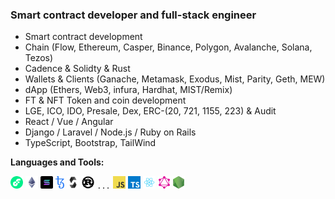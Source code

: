 ### Smart contract developer and full-stack engineer

- Smart contract development
- Chain (Flow, Ethereum, Casper, Binance, Polygon, Avalanche, Solana, Tezos)
- Cadence & Solidty & Rust
- Wallets & Clients (Ganache, Metamask, Exodus, Mist, Parity, Geth, MEW)
- dApp (Ethers, Web3, infura, Hardhat, MIST/Remix)
- FT & NFT Token and coin development
- LGE, ICO, IDO, Presale, Dex, ERC-(20, 721, 1155, 223) & Audit
- React / Vue / Angular
- Django / Laravel / Node.js / Ruby on Rails
- TypeScript, Bootstrap, TailWind

**Languages and Tools:**

<code><img height="20" src="images/icons/flow.png"></code>
<code><img height="20" src="images/icons/ethereum.png"></code>
<code><img height="20" src="images/icons/solana.png"></code>
<code><img height="20" src="images/icons/tezos.png"></code>
<code><img height="20" src="images/icons/solidity.png"></code>
<code><img height="20" src="images/icons/rust.png"></code>
<code>...</code>
<code><img height="20" src="https://raw.githubusercontent.com/github/explore/80688e429a7d4ef2fca1e82350fe8e3517d3494d/topics/javascript/javascript.png"></code>
<code><img height="20" src="https://raw.githubusercontent.com/github/explore/80688e429a7d4ef2fca1e82350fe8e3517d3494d/topics/typescript/typescript.png"></code>
<code><img height="20" src="https://raw.githubusercontent.com/github/explore/80688e429a7d4ef2fca1e82350fe8e3517d3494d/topics/react/react.png"></code>
<code><img height="20" src="https://raw.githubusercontent.com/github/explore/5c058a388828bb5fde0bcafd4bc867b5bb3f26f3/topics/graphql/graphql.png"></code>
<code><img height="20" src="https://raw.githubusercontent.com/github/explore/80688e429a7d4ef2fca1e82350fe8e3517d3494d/topics/nodejs/nodejs.png"></code>
